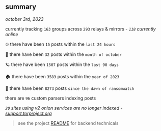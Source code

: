 
## summary
_october 3rd, 2023_

currently tracking `163` groups across `293` relays & mirrors - _`118` currently online_

⏲ there have been `15` posts within the `last 24 hours`

🦈 there have been `32` posts within the `month of october`

🪐 there have been `1507` posts within the `last 90 days`

🏚 there have been `3583` posts within the `year of 2023`

🦕 there have been `8273` posts `since the dawn of ransomwatch`

there are `96` custom parsers indexing posts

_`20` sites using v2 onion services are no longer indexed - [support.torproject.org](https://support.torproject.org/onionservices/v2-deprecation/)_

> see the project [README](https://github.com/joshhighet/ransomwatch#ransomwatch--) for backend technicals

